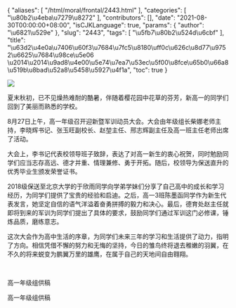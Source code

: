 {
    "aliases": [
        "/html/moral/frontal/2443.html"
    ],
    "categories": [
        "\u80b2\u4eba\u7279\u8272"
    ],
    "contributors": [],
    "date": "2021-08-30T00:00:00+08:00",
    "isCJKLanguage": true,
    "params": {
        "author": "\u6821\u529e"
    },
    "slug": "2443",
    "tags": [
        "\u5fb7\u80b2\u524d\u6cbf"
    ],
    "title": "\u63d2\u4e0a\u7406\u60f3\u7684\u7fc5\u8180\uff0c\u626c\u8d77\u9752\u6625\u7684\u98ce\u5e06 \u2014\u2014\u9ad8\u4e00\u5e74\u7ea7\u53ec\u5f00\u8fce\u65b0\u66a8\u519b\u8bad\u52a8\u5458\u5927\u4f1a",
    "toc": true
}

![](https://cdn.tfls.online/mirror/full/5332ab13583c672551072e02620baa01ceffe560.jpg)







夏末秋初，已不见燥热难耐的酷暑，伴随着樱花园中花草的芬芳，新高一的同学们回到了美丽而熟悉的学校。




8月27日上午，高一年级召开迎新暨军训动员大会。大会由年级组长柴娜老师主持，李晓辉书记、张玉旺副校长、赵堃主任、邢志辉副主任及高一班主任老师出席了活动。




大会上，李书记代表校领导班子致辞，表达了对高一新生的衷心祝贺，同时勉励同学们应当志存高远、德才并重、情理兼修、勇于开拓。随后，校领导为保送直升的优秀毕业生颁发荣誉证书。




2018级保送至北京大学的于欣雨同学向学弟学妹们分享了自己高中的成长和学习经历，为同学们提供了宝贵的经验和启迪。之后，高一3班陈墨函同学作为新生代表发言，她坚定自信的语气洋溢着奋勇拼搏的毅力和决心。最后，德育处赵主任就即将到来的军训为同学们提出了具体的要求，鼓励同学们通过军训这门必修课，锤炼品质，磨练意志。




这次大会作为高中生活的序章，为同学们未来三年的学习和生活提供了动力，指明了方向。相信凭借不懈的努力和无悔的坚持，今日的雏鸟终将退去稚嫩的羽翼，在不久的将来蜕变为鹏翼万里的雄鹰，在属于自己的天地间自由翱翔。




  
 



高一年级组供稿




 高一年级组供稿
 


